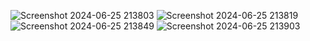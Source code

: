 ![Screenshot 2024-06-25 213803](https://github.com/AbhinavShrivastav12/Weather-Forecast/assets/152586934/a4458743-6257-4981-b83a-c624e03d3512)
![Screenshot 2024-06-25 213819](https://github.com/AbhinavShrivastav12/Weather-Forecast/assets/152586934/520ea440-57a5-414b-a6c4-4f9c045b71a5)
![Screenshot 2024-06-25 213849](https://github.com/AbhinavShrivastav12/Weather-Forecast/assets/152586934/a76ed96e-c5fa-4352-838d-473177b36fae)
![Screenshot 2024-06-25 213903](https://github.com/AbhinavShrivastav12/Weather-Forecast/assets/152586934/328631b4-b115-4d0f-9ec9-d4c4885fa196)
